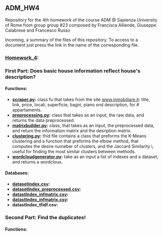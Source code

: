 ## ADM_HW4
Repository for the 4th homework of the course ADM @ Sapienza University of Rome from group group #23 composed by Francisca Alliende, Giuseppe  Calabrese and Francesco Russo  

Incoming, a summary of the files of this repository. To access to a document just press the link in the name of the corresponding file.

### **[Homework_4](https://github.com/Wuj94/ADM_HW4/blob/master/Homework_4.ipynb)**: 

### First Part: Does basic house information reflect house's description?

#### **Functions**:

- **[scraper.py](https://github.com/Wuj94/ADM_HW4/blob/master/scraper.py):** class fu that takes from the site www.inmobiliare.it: title, link, price, locali, superficie, bagni, piano snd description, for # appartaments.  
- **[preprocessing.py](https://github.com/Wuj94/ADM_HW4/blob/master/preprocessing.py):** class that takes as an input, the raw data, and returns the data preprocessed. 
- **[matrixbuilder.py](https://github.com/Wuj94/ADM_HW4/blob/master/matrixbuilder.py):** class, that takes as an input, the preprocessed data, and return the information matrix and the desription matrix.
- **[clustering.py](https://github.com/Wuj94/ADM_HW4/blob/master/clustering.py):** thid file contains a class that preforms the K-Means clustering and a function that preforms the elbow method, that computes the desire numeber of clusters, and the Jaccard Similarity ì, useful for finding the most similar clusters between methods. 
- **[wordcloudgenerator.py](https://github.com/Wuj94/ADM_HW4/blob/master/wordcloudgenerator.py):** take as an input a list of indexes and a dataset, and returns a wordclous.
 
#### **Databases:**

- **[datasetindex.csv](https://raw.githubusercontent.com/Wuj94/ADM_HW4/master/datasetIndex.csv):** 
- **[datasetIndex_preprocessed.csv](https://github.com/Wuj94/ADM_HW4/blob/master/datasetIndex_preprocessed.csv):** 
- **[datastIndex_infmatrix.csv](https://github.com/Wuj94/ADM_HW4/blob/master/datastIndex_infmatrix.csv):** 
- **[datastIndex_infmatrix.csv](https://github.com/Wuj94/ADM_HW4/blob/master/datastIndex_infmatrix.csv):** 
- **datastIndex_tfidf.csv:**


### Second Part: Find the duplicates!

#### **Functions**:



